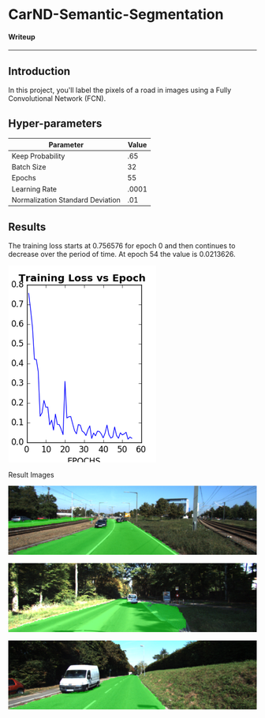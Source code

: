 # CarND-Semantic-Segmentation
#### Writeup
--- 

## Introduction

In this project, you'll label the pixels of a road in images using a Fully Convolutional Network (FCN).

## Hyper-parameters


| Parameter | Value |
| --- | --- |
| Keep Probability | .65 |
| Batch Size | 32 |
| Epochs | 55|
| Learning Rate | .0001 |
| Normalization Standard Deviation | .01|



## Results

The training loss starts at 0.756576 for epoch 0 and then continues to decrease over the period of time. At epoch 54 the value is 0.0213626. 

![Training loss changes over epochs](Loss_Epoch.png)

Result Images

![Img1](res1.png)

![Img2](res2.png)

![Img3](res3.png)
